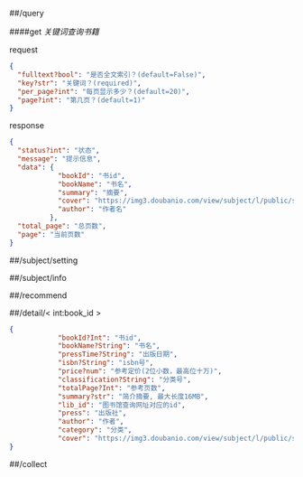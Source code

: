 ##/query 

####get  _关键词查询书籍_

request

```json
{
  "fulltext?bool": "是否全文索引？(default=False)",
  "key?str": "关键词？(required)",
  "per_page?int": "每页显示多少？(default=20)",
  "page?int": "第几页？(default=1)"
}
```

response

```json
{
  "status?int": "状态",
  "message": "提示信息",
  "data": {
            "bookId": "书id",
            "bookName": "书名",
            "summary": "摘要",
            "cover": "https://img3.doubanio.com/view/subject/l/public/s32266692.jpg",
            "author": "作者名"
          },
  "total_page": "总页数",
  "page": "当前页数"
}
```

##/subject/setting

##/subject/info

##/recommend

##/detail/< int:book_id >

```json
{
            "bookId?Int": "书id",
            "bookName?String": "书名",
            "pressTime?String": "出版日期",
            "isbn?String": "isbn号",
            "price?num": "参考定价(2位小数，最高位十万)",
            "classification?String": "分类号",
            "totalPage?Int": "参考页数",
            "summary?str": "简介摘要, 最大长度16MB",
            "lib_id": "图书馆查询网址对应的id",
            "press": "出版社",
            "author": "作者",
            "category": "分类",
            "cover": "https://img3.doubanio.com/view/subject/l/public/s32266692.jpg"
}
```

##/collect

